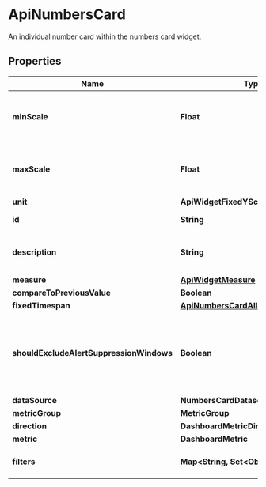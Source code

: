 

# ApiNumbersCard

An individual number card within the numbers card widget.

## Properties

| Name | Type | Description | Notes |
|------------ | ------------- | ------------- | -------------|
|**minScale** | **Float** | Mininum scale configured in the widget. |  [optional] |
|**maxScale** | **Float** | Maximum scale configured in the widget. |  [optional] |
|**unit** | **ApiWidgetFixedYScalePrefix** |  |  [optional] |
|**id** | **String** | Identifier of the widget. |  [optional] |
|**description** | **String** | Description of the number card. |  [optional] |
|**measure** | [**ApiWidgetMeasure**](ApiWidgetMeasure.md) |  |  [optional] |
|**compareToPreviousValue** | **Boolean** |  |  [optional] |
|**fixedTimespan** | [**ApiNumbersCardAllOfFixedTimespan**](ApiNumbersCardAllOfFixedTimespan.md) |  |  [optional] |
|**shouldExcludeAlertSuppressionWindows** | **Boolean** | Excludes alert suppression windows from the widget when set to &#x60;true&#x60;. |  [optional] |
|**dataSource** | **NumbersCardDatasource** |  |  [optional] |
|**metricGroup** | **MetricGroup** |  |  [optional] |
|**direction** | **DashboardMetricDirection** |  |  [optional] |
|**metric** | **DashboardMetric** |  |  [optional] |
|**filters** | **Map&lt;String, Set&lt;Object&gt;&gt;** | Filters to apply to the widget. |  [optional] |



